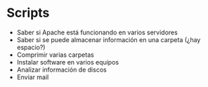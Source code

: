 # Scripts
- Saber si Apache está funcionando en varios servidores
- Saber si se puede almacenar información en una carpeta (¿hay espacio?)
- Comprimir varias carpetas
- Instalar software en varios equipos
- Analizar información de discos
- Enviar mail
